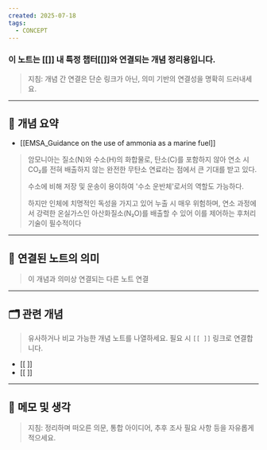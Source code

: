 ```yaml
---
created: 2025-07-18
tags:
  - CONCEPT
---
```

### 이 노트는 [[]] 내 특정 챕터[[]]와 연결되는 개념 정리용입니다.  
> 지침: 개념 간 연결은 단순 링크가 아닌, 의미 기반의 연결성을 명확히 드러내세요.  
---

## 🧩 개념 요약  
- [[EMSA_Guidance on the use of ammonia as a marine fuel]]
> 암모니아는 질소(N)와 수소(H)의 화합물로, 탄소(C)를 포함하지 않아 연소 시 CO₂를 전혀 배출하지 않는 완전한 무탄소 연료라는 점에서 큰 기대를 받고 있다. 
> 
> 수소에 비해 저장 및 운송이 용이하여 '수소 운반체'로서의 역할도 가능하다. 
> 
> 하지만 인체에 치명적인 독성을 가지고 있어 누출 시 매우 위험하며, 연소 과정에서 강력한 온실가스인 아산화질소(N₂O)를 배출할 수 있어 이를 제어하는 후처리 기술이 필수적이다
---

## 🔗 연결된 노트의 의미  
> 이 개념과 의미상 연결되는 다른 노트 연결

---

## 🗂 관련 개념  
> 유사하거나 비교 가능한 개념 노트를 나열하세요. 필요 시 `[[ ]]` 링크로 연결합니다.

- [[ ]]
- [[ ]]

---

## 💬 메모 및 생각  
> 지침: 정리하며 떠오른 의문, 통합 아이디어, 추후 조사 필요 사항 등을 자유롭게 적으세요.

